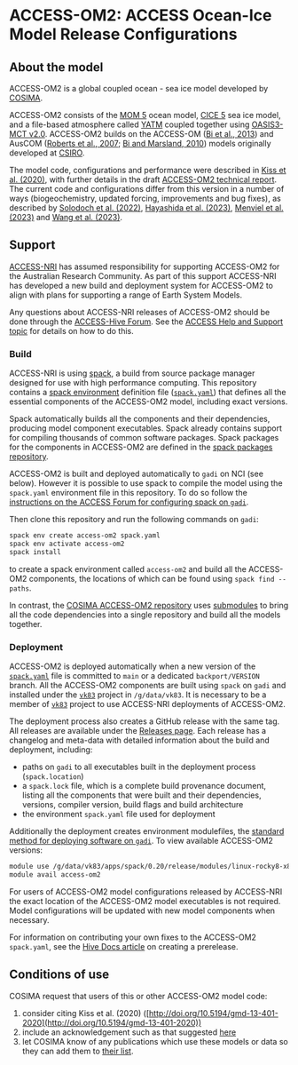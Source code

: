 # ACCESS-OM2: ACCESS Ocean-Ice Model Release Configurations

## About the model

ACCESS-OM2 is a global coupled ocean - sea ice model developed by [COSIMA](http://www.cosima.org.au).

ACCESS-OM2 consists of the [MOM 5](https://github.com/ACCESS-NRI/MOM5) ocean model, [CICE 5](https://github.com/ACCESS-NRI/cice5) sea ice model, and a file-based atmosphere called [YATM](https://github.com/ACCESS-NRI/libaccessom2) coupled together using [OASIS3-MCT v2.0](https://github.com/ACCESS-NRI/oasis3-mct). ACCESS-OM2 builds on the ACCESS-OM ([Bi et al., 2013](http://www.bom.gov.au/jshess/docs/2013/bi2_hres.pdf)) and AusCOM ([Roberts et al., 2007](https://50years.acs.org.au/content/dam/acs/50-years/journals/jrpit/JRPIT39.2.137.pdf); [Bi and Marsland, 2010](https://www.cawcr.gov.au/technical-reports/CTR_027.pdf)) models originally developed at [CSIRO](http://www.csiro.au).

The model code, configurations and performance were described in [Kiss et al. (2020)](https://doi.org/10.5194/gmd-13-401-2020), with further details in the draft [ACCESS-OM2 technical report](https://github.com/COSIMA/ACCESS-OM2-1-025-010deg-report). The current code and configurations differ from this version in a number of ways (biogeochemistry, updated forcing, improvements and bug fixes), as described by [Solodoch et al. (2022)](https://doi.org/10.1029/2021GL097211), [Hayashida et al. (2023)](https://dx.doi.org/10.1029/2023JC019697), [Menviel et al. (2023)](https://doi.org/10.5194/egusphere-2023-390) and [Wang et al. (2023)](https://doi.org/10.5194/gmd-2023-123).

## Support

[ACCESS-NRI](https://www.access-nri.org.au) has assumed responsibility for supporting ACCESS-OM2 for the Australian Research Community. As part of this support ACCESS-NRI has developed a new build and deployment system for ACCESS-OM2 to align with plans for supporting a range of Earth System Models.

Any questions about ACCESS-NRI releases of ACCESS-OM2 should be done through the [ACCESS-Hive Forum](https://forum.access-hive.org.au/). See the [ACCESS Help and Support topic](https://forum.access-hive.org.au/t/access-help-and-support/908) for details on how to do this.

### Build

ACCESS-NRI is using [spack](https://spack.io), a build from source package manager designed for use with high performance computing. This repository contains a [spack environment](https://spack.readthedocs.io/en/latest/environments.html) definition file ([`spack.yaml`](https://github.com/ACCESS-NRI/ACCESS-OM2/blob/main/spack.yaml)) that defines all the essential components of the ACCESS-OM2 model, including exact versions.

Spack automatically builds all the components and their dependencies, producing model component executables. Spack already contains support for compiling thousands of common software packages. Spack packages for the components in ACCESS-OM2 are defined in the [spack packages repository](https://github.com/ACCESS-NRI/spack_packages/).

ACCESS-OM2 is built and deployed automatically to `gadi` on NCI (see below). However it is possible to use spack to compile the model using the `spack.yaml` environment file in this repository. To do so follow the [instructions on the ACCESS Forum for configuring spack on `gadi`](https://forum.access-hive.org.au/t/how-to-build-access-om2-on-gadi/1545).

Then clone this repository and run the following commands on `gadi`:

```bash
spack env create access-om2 spack.yaml
spack env activate access-om2
spack install
```

to create a spack environment called `access-om2` and build all the ACCESS-OM2 components, the locations of which can be found using `spack find --paths`.

In contrast, the [COSIMA ACCESS-OM2 repository](https://github.com/COSIMA/access-om2) uses [submodules](https://git-scm.com/book/en/v2/Git-Tools-Submodules) to bring all the code dependencies into a single repository and build all the models together.

### Deployment

ACCESS-OM2 is deployed automatically when a new version of the [`spack.yaml`](https://github.com/ACCESS-NRI/ACCESS-OM2/blob/main/spack.yaml) file is committed to `main` or a dedicated `backport/VERSION` branch. All the ACCESS-OM2 components are built using `spack` on `gadi` and installed under the [`vk83`](https://my.nci.org.au/mancini/project/vk83) project in `/g/data/vk83`. It is necessary to be a member of [`vk83`](https://my.nci.org.au/mancini/project/vk83) project to use ACCESS-NRI deployments of ACCESS-OM2.

The deployment process also creates a GitHub release with the same tag. All releases are available under the [Releases page](https://github.com/ACCESS-NRI/ACCESS-OM2/releases). Each release has a changelog and meta-data with detailed information about the build and deployment, including:

- paths on `gadi` to all executables built in the deployment process (`spack.location`)
- a `spack.lock` file, which is a complete build provenance document, listing all the components that were built and their dependencies, versions, compiler version, build flags and build architecture
- the environment `spack.yaml` file used for deployment

Additionally the deployment creates environment modulefiles, the [standard method for deploying software on `gadi`](https://opus.nci.org.au/display/Help/Environment+Modules). To view available ACCESS-OM2 versions:

```bash
module use /g/data/vk83/apps/spack/0.20/release/modules/linux-rocky8-x86_64
module avail access-om2
```

For users of ACCESS-OM2 model configurations released by ACCESS-NRI the exact location of the ACCESS-OM2 model executables is not required. Model configurations will be updated with new model components when necessary.

For information on contributing your own fixes to the ACCESS-OM2 `spack.yaml`, see the [Hive Docs article](https://docs.access-hive.org.au/models/run-a-model/create-a-prerelease/) on creating a prerelease. 

## Conditions of use

COSIMA request that users of this or other ACCESS-OM2 model code:

1. consider citing Kiss et al. (2020) ([http://doi.org/10.5194/gmd-13-401-2020](http://doi.org/10.5194/gmd-13-401-2020))
2. include an acknowledgement such as that suggested [here](https://cosima.org.au/index.php/get-involved/)
3. let COSIMA know of any publications which use these models or data so they can add them to [their list](https://scholar.google.com/citations?hl=en&user=inVqu_4AAAAJ).
